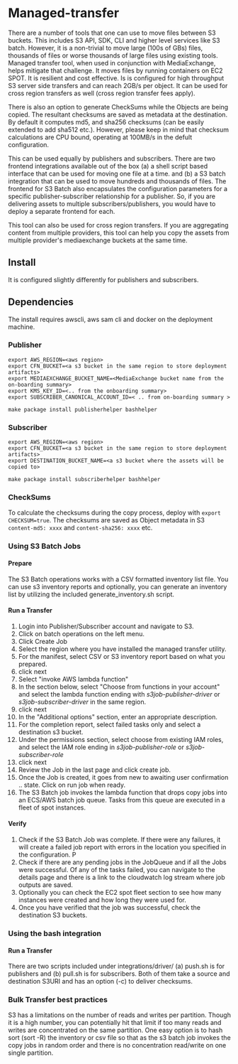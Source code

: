 # Managed-transfer

There are a number of tools that one can use to move files between S3 buckets. This includes S3 API, SDK, CLI and higher level services like S3 batch. However, it is a non-trivial to move large (100s of GBs) files, thousands of files or worse thousands of large files using existing tools. Managed transfer tool, when used in conjunction with MediaExchange, helps mitigate that challenge. It moves files by running containers on EC2 SPOT. It is resilient and  cost effective. Is is configured for high throughput S3 server side transfers and can reach 2GB/s per object. It can be used for cross region transfers as well (cross region transfer fees apply).

There is also an option to generate CheckSums while the Objects are being copied. The resultant checksums are saved as  metadata at the destination. By default it computes md5, and sha256 checksums (can be easily extended to add sha512 etc.). However, please keep in mind that checksum calculations are CPU bound, operating at 100MB/s in the defult configuration.

This can be used equally by publishers and subscribers. There are two frontend integrations available out of the box (a) a shell script based interface that can be used for moving one file at a time. and (b) a S3 batch integration that can be used to move hundreds and thousands of files. The frontend for S3 Batch also encapsulates the configuration parameters for a specific publisher-subscriber relationship for a publisher. So, if you are delivering assets to multiple subscribers/publishers, you would have to deploy a separate frontend for each.

This tool can also be used for cross region transfers. If you are aggregating content from multiple providers, this tool can help you copy the assets from multiple provider's mediaexchange buckets at the same time.  

## Install

It is configured slightly differently for publishers and subscribers.

## Dependencies
The install requires awscli, aws sam cli and docker on the deployment machine.

### Publisher

```code
export AWS_REGION=<aws region>
export CFN_BUCKET=<a s3 bucket in the same region to store deployment artifacts>
export MEDIAEXCHANGE_BUCKET_NAME=<MediaExchange bucket name from the on-boarding summary>
export KMS_KEY_ID=<.. from the onboarding summary>
export SUBSCRIBER_CANONICAL_ACCOUNT_ID=< .. from on-boarding summary >

make package install publisherhelper bashhelper

```

### Subscriber

```code
export AWS_REGION=<aws region>
export CFN_BUCKET=<a s3 bucket in the same region to store deployment artifacts>
export DESTINATION_BUCKET_NAME=<a s3 bucket where the assets will be copied to>

make package install subscriberhelper bashhelper
```

### CheckSums

To calculate the checksums during the copy process, deploy with `export CHECKSUM=true`. The checksums are saved as Object metadata in S3 `content-md5: xxxx` and  `content-sha256: xxxx` etc.

### Using S3 Batch Jobs

#### Prepare
The S3 Batch operations works with a CSV formatted inventory list file. You can use s3 inventory reports and optionally, you can generate an inventory list by utilizing the included generate_inventory.sh script.

#### Run a Transfer

1. Login into Publisher/Subscriber account and navigate to S3.
1. Click on batch operations on the left menu.
1. Click Create Job
  1. Select the region where you have installed the managed transfer utility.
  1. For the manifest, select CSV or S3 inventory report based on what you prepared.
  1. click next
  1. Select "invoke AWS lambda function"
  1. In the section below, select "Choose from functions in your account" and select the lambda function ending with _s3job-publisher-driver_ or _s3job-subscriber-driver_ in the same region.
  1. click next
  1. In the "Additional options" section, enter an appropriate description.
  1. For the completion report, select failed tasks only and select a destination s3 bucket.
  1. Under the permissions section, select choose from existing IAM roles, and select the IAM role ending in _s3job-publisher-role_ or _s3job-subscriber-role_
  1. click next
  1. Review the Job in the last page and click create job.
1. Once the Job is created, it goes from new to awaiting user confirmation .. state. Click on run job when ready.
1. The S3 Batch job invokes the lambda function that drops copy jobs into an ECS/AWS batch job queue. Tasks from this queue are executed in a fleet of spot instances.  

#### Verify

1. Check if the S3 Batch Job was complete. If there were any failures, it will create a failed job report with errors in the location you specified in the configuration. P
1. Check if there are any pending jobs in the JobQueue and if all the Jobs were successful. Of any of the tasks failed, you can navigate to the details page and there is a link to the cloudwatch log stream where job outputs are saved.
1. Optionally you can check the EC2 spot fleet section to see how many instances were created and how long they were used for.
1. Once you have verified that the job was successful, check the destination S3 buckets.


### Using the bash integration

#### Run a Transfer

There are two scripts included under integrations/driver/ (a) push.sh is for publishers and (b) pull.sh is for subscribers. Both of them take a source and destination S3URI and has an option (-c) to deliver checksums.  


### Bulk Transfer best practices

S3 has a limitations on the number of reads and writes per partition. Though it is a high number, you can potentially hit that limit if too many reads and writes are concentrated on the same partition. One easy option is to hash sort (sort -R) the inventory or csv file so that as the s3 batch job invokes the copy jobs in random order and there is no concentration read/write on one single partition. 

